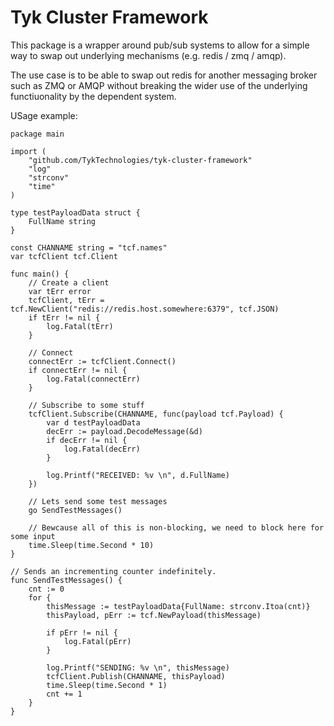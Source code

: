 # Tyk Cluster Framework

This package is a wrapper around pub/sub systems to allow for a simple way to swap out underlying mechanisms (e.g. redis / zmq / amqp).

The use case is to be able to swap out redis for another messaging broker such as ZMQ or AMQP without breaking the wider use of the underlying functiuonality by the dependent system.

USage example:

```
package main

import (
	"github.com/TykTechnologies/tyk-cluster-framework"
	"log"
	"strconv"
	"time"
)

type testPayloadData struct {
	FullName string
}

const CHANNAME string = "tcf.names"
var tcfClient tcf.Client

func main() {
	// Create a client
	var tErr error
	tcfClient, tErr = tcf.NewClient("redis://redis.host.somewhere:6379", tcf.JSON)
	if tErr != nil {
		log.Fatal(tErr)
	}

	// Connect
	connectErr := tcfClient.Connect()
	if connectErr != nil {
		log.Fatal(connectErr)
	}

	// Subscribe to some stuff
	tcfClient.Subscribe(CHANNAME, func(payload tcf.Payload) {
		var d testPayloadData
		decErr := payload.DecodeMessage(&d)
		if decErr != nil {
			log.Fatal(decErr)
		}

		log.Printf("RECEIVED: %v \n", d.FullName)
	})

	// Lets send some test messages
	go SendTestMessages()

	// Bewcause all of this is non-blocking, we need to block here for some input
	time.Sleep(time.Second * 10)
}

// Sends an incrementing counter indefinitely.
func SendTestMessages() {
	cnt := 0
	for {
		thisMessage := testPayloadData{FullName: strconv.Itoa(cnt)}
		thisPayload, pErr := tcf.NewPayload(thisMessage)

		if pErr != nil {
			log.Fatal(pErr)
		}

		log.Printf("SENDING: %v \n", thisMessage)
		tcfClient.Publish(CHANNAME, thisPayload)
		time.Sleep(time.Second * 1)
		cnt += 1
	}
}
```

